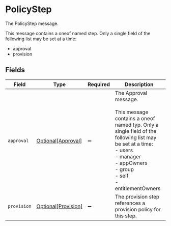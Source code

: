 # PolicyStep

The PolicyStep message.

This message contains a oneof named step. Only a single field of the following list may be set at a time:
  - approval
  - provision



## Fields

| Field                                                                                                                                                                                                         | Type                                                                                                                                                                                                          | Required                                                                                                                                                                                                      | Description                                                                                                                                                                                                   |
| ------------------------------------------------------------------------------------------------------------------------------------------------------------------------------------------------------------- | ------------------------------------------------------------------------------------------------------------------------------------------------------------------------------------------------------------- | ------------------------------------------------------------------------------------------------------------------------------------------------------------------------------------------------------------- | ------------------------------------------------------------------------------------------------------------------------------------------------------------------------------------------------------------- |
| `approval`                                                                                                                                                                                                    | [Optional[Approval]](../../models/shared/approval.md)                                                                                                                                                         | :heavy_minus_sign:                                                                                                                                                                                            | The Approval message.<br/><br/>This message contains a oneof named typ. Only a single field of the following list may be set at a time:<br/>  - users<br/>  - manager<br/>  - appOwners<br/>  - group<br/>  - self<br/>  - entitlementOwners<br/> |
| `provision`                                                                                                                                                                                                   | [Optional[Provision]](../../models/shared/provision.md)                                                                                                                                                       | :heavy_minus_sign:                                                                                                                                                                                            | The provision step references a provision policy for this step.                                                                                                                                               |